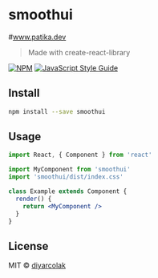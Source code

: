 # smoothui

#www.patika.dev

> Made with create-react-library

[![NPM](https://img.shields.io/npm/v/smoothui.svg)](https://www.npmjs.com/package/smoothui) [![JavaScript Style Guide](https://img.shields.io/badge/code_style-standard-brightgreen.svg)](https://standardjs.com)

## Install

```bash
npm install --save smoothui
```

## Usage

```jsx
import React, { Component } from 'react'

import MyComponent from 'smoothui'
import 'smoothui/dist/index.css'

class Example extends Component {
  render() {
    return <MyComponent />
  }
}
```

## License

MIT © [diyarcolak](https://github.com/diyarcolak)
